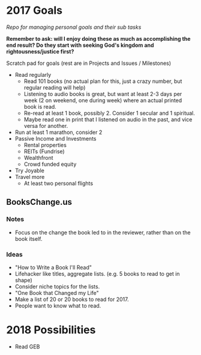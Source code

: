 # 2017 Goals
_Repo for managing personal goals and their sub tasks_

**Remember to ask: will I enjoy doing these as much as accomplishing the end result? Do they start with seeking God's kingdom and rightousness/justice first?**

Scratch pad for goals (rest are in Projects and Issues / Milestones)

* Read regularly
  * Read 101 books (no actual plan for this, just a crazy number, but regular reading will help)
  * Listening to audio books is great, but want at least 2-3 days per week (2 on weekend, one during week)
  where an actual printed book is read.
  * Re-read at least 1 book, possibly 2. Consider 1 secular and 1 spiritual.
   * Maybe read one in print that I listened on audio in the past, and vice versa for another.
* Run at least 1 marathon, consider 2
* Passive Income and Investments
  * Rental properties
  * REITs (Fundrise)
  * Wealthfront
  * Crowd funded equity
* Try Joyable
* Travel more
  * At least two personal flights
  
## BooksChange.us
### Notes
* Focus on the change the book led to in the reviewer, rather than on the book itself.

### Ideas
* "How to Write a Book I'll Read"
* Lifehacker like titles, aggregate lists. (e.g. 5 books to read to get in shape)
 * Consider niche topics for the lists.
* "One Book that Changed my Life"
* Make a list of 20 or 20 books to read for 2017. 
 * People want to know what to read.

# 2018 Possibilities
* Read GEB
